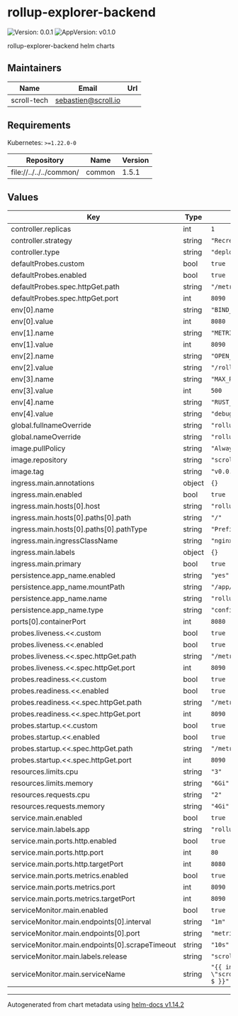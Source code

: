 # rollup-explorer-backend

![Version: 0.0.1](https://img.shields.io/badge/Version-0.0.1-informational?style=flat-square) ![AppVersion: v0.1.0](https://img.shields.io/badge/AppVersion-v0.1.0-informational?style=flat-square)

rollup-explorer-backend helm charts

## Maintainers

| Name | Email | Url |
| ---- | ------ | --- |
| scroll-tech | <sebastien@scroll.io> |  |

## Requirements

Kubernetes: `>=1.22.0-0`

| Repository | Name | Version |
|------------|------|---------|
| file://../../../common/ | common | 1.5.1 |

## Values

| Key | Type | Default | Description |
|-----|------|---------|-------------|
| controller.replicas | int | `1` |  |
| controller.strategy | string | `"Recreate"` |  |
| controller.type | string | `"deployment"` |  |
| defaultProbes.custom | bool | `true` |  |
| defaultProbes.enabled | bool | `true` |  |
| defaultProbes.spec.httpGet.path | string | `"/metrics"` |  |
| defaultProbes.spec.httpGet.port | int | `8090` |  |
| env[0].name | string | `"BIND_PORT"` |  |
| env[0].value | int | `8080` |  |
| env[1].name | string | `"METRICS_BIND_PORT"` |  |
| env[1].value | int | `8090` |  |
| env[2].name | string | `"OPEN_API_ADDR"` |  |
| env[2].value | string | `"/rollupscan"` |  |
| env[3].name | string | `"MAX_PER_PAGE"` |  |
| env[3].value | int | `500` |  |
| env[4].name | string | `"RUST_LOG"` |  |
| env[4].value | string | `"debug"` |  |
| global.fullnameOverride | string | `"rollup-explorer-backend"` |  |
| global.nameOverride | string | `"rollup-explorer-backend"` |  |
| image.pullPolicy | string | `"Always"` |  |
| image.repository | string | `"scrolltech/rollup-explorer-backend"` |  |
| image.tag | string | `"v0.0.11"` |  |
| ingress.main.annotations | object | `{}` |  |
| ingress.main.enabled | bool | `true` |  |
| ingress.main.hosts[0].host | string | `"rollup-explorer-backend.scrollsdk"` |  |
| ingress.main.hosts[0].paths[0].path | string | `"/"` |  |
| ingress.main.hosts[0].paths[0].pathType | string | `"Prefix"` |  |
| ingress.main.ingressClassName | string | `"nginx"` |  |
| ingress.main.labels | object | `{}` |  |
| ingress.main.primary | bool | `true` |  |
| persistence.app_name.enabled | string | `"yes"` |  |
| persistence.app_name.mountPath | string | `"/app/config/"` |  |
| persistence.app_name.name | string | `"rollup-explorer-config"` |  |
| persistence.app_name.type | string | `"configMap"` |  |
| ports[0].containerPort | int | `8080` |  |
| probes.liveness.<<.custom | bool | `true` |  |
| probes.liveness.<<.enabled | bool | `true` |  |
| probes.liveness.<<.spec.httpGet.path | string | `"/metrics"` |  |
| probes.liveness.<<.spec.httpGet.port | int | `8090` |  |
| probes.readiness.<<.custom | bool | `true` |  |
| probes.readiness.<<.enabled | bool | `true` |  |
| probes.readiness.<<.spec.httpGet.path | string | `"/metrics"` |  |
| probes.readiness.<<.spec.httpGet.port | int | `8090` |  |
| probes.startup.<<.custom | bool | `true` |  |
| probes.startup.<<.enabled | bool | `true` |  |
| probes.startup.<<.spec.httpGet.path | string | `"/metrics"` |  |
| probes.startup.<<.spec.httpGet.port | int | `8090` |  |
| resources.limits.cpu | string | `"3"` |  |
| resources.limits.memory | string | `"6Gi"` |  |
| resources.requests.cpu | string | `"2"` |  |
| resources.requests.memory | string | `"4Gi"` |  |
| service.main.enabled | bool | `true` |  |
| service.main.labels.app | string | `"rollup-explorer-backend"` |  |
| service.main.ports.http.enabled | bool | `true` |  |
| service.main.ports.http.port | int | `80` |  |
| service.main.ports.http.targetPort | int | `8080` |  |
| service.main.ports.metrics.enabled | bool | `true` |  |
| service.main.ports.metrics.port | int | `8090` |  |
| service.main.ports.metrics.targetPort | int | `8090` |  |
| serviceMonitor.main.enabled | bool | `true` |  |
| serviceMonitor.main.endpoints[0].interval | string | `"1m"` |  |
| serviceMonitor.main.endpoints[0].port | string | `"metrics"` |  |
| serviceMonitor.main.endpoints[0].scrapeTimeout | string | `"10s"` |  |
| serviceMonitor.main.labels.release | string | `"scroll-stack"` |  |
| serviceMonitor.main.serviceName | string | `"{{ include \"scroll.common.lib.chart.names.fullname\" $ }}"` |  |

----------------------------------------------
Autogenerated from chart metadata using [helm-docs v1.14.2](https://github.com/norwoodj/helm-docs/releases/v1.14.2)
